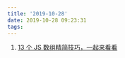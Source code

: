```yaml
---
title: '2019-10-28'
date: 2019-10-28 09:23:31
tags:
---
```


1. [13 个 JS 数组精简技巧，一起来看看](https://juejin.im/post/5db62f1bf265da4d560906ab)